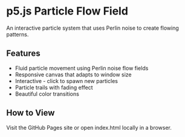 # p5.js Particle Flow Field

An interactive particle system that uses Perlin noise to create flowing patterns.

## Features
- Fluid particle movement using Perlin noise flow fields
- Responsive canvas that adapts to window size
- Interactive - click to spawn new particles
- Particle trails with fading effect
- Beautiful color transitions

## How to View
Visit the GitHub Pages site or open index.html locally in a browser. 